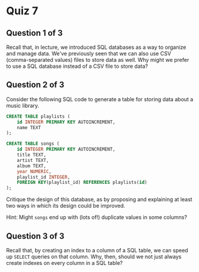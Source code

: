 # Quiz 7

## Question 1 of 3

Recall that, in lecture, we introduced SQL databases as a way to organize and manage data. We've previously seen that we can also use CSV (comma-separated values) files to store data as well. Why might we prefer to use a SQL database instead of a CSV file to store data?

## Question 2 of 3

Consider the following SQL code to generate a table for storing data about a music library.

```sql
CREATE TABLE playlists (
    id INTEGER PRIMARY KEY AUTOINCREMENT,
    name TEXT
);

CREATE TABLE songs (
    id INTEGER PRIMARY KEY AUTOINCREMENT,
    title TEXT,
    artist TEXT,
    album TEXT,
    year NUMERIC,
    playlist_id INTEGER,
    FOREIGN KEY(playlist_id) REFERENCES playlists(id)
);
```

Critique the design of this database, as by proposing and explaining at least two ways in which its design could be improved.

Hint: Might `songs` end up with (lots of!) duplicate values in some columns?

## Question 3 of 3

Recall that, by creating an index to a column of a SQL table, we can speed up `SELECT` queries on that column. Why, then, should we not just always create indexes on every column in a SQL table?
